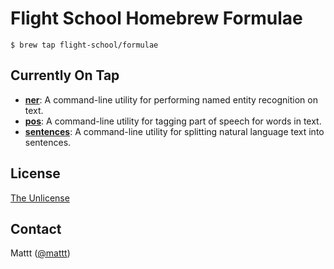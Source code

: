 # Flight School Homebrew Formulae

```terminal
$ brew tap flight-school/formulae
```

## Currently On Tap

- **[ner]**:
  A command-line utility for performing named entity recognition on text.
- **[pos]**:
  A command-line utility for tagging part of speech for words in text.
- **[sentences]**:
  A command-line utility for splitting natural language text into sentences.

## License

[The Unlicense](http://unlicense.org)

## Contact

Mattt ([@mattt](https://twitter.com/mattt))

[ner]: https://github.com/Flight-School/ner
[pos]: https://github.com/Flight-School/pos
[sentences]: https://github.com/Flight-School/sentences
